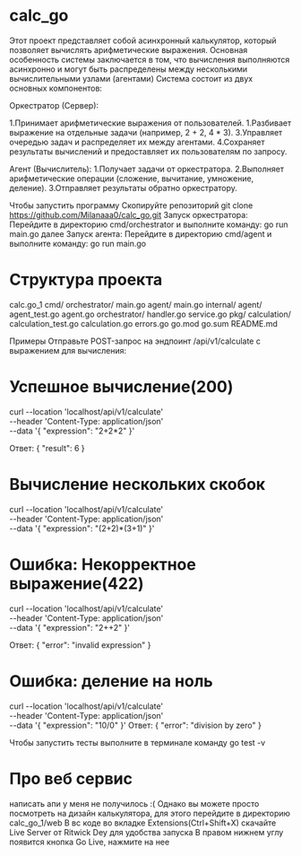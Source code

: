 # calc_go

Этот проект представляет собой асинхронный калькулятор, который позволяет вычислять арифметические выражения. Основная особенность системы заключается в том, что вычисления выполняются асинхронно и могут быть распределены между несколькими вычислительными узлами (агентами)
Система состоит из двух основных компонентов:

Оркестратор (Сервер):

1.Принимает арифметические выражения от пользователей.
1.Разбивает выражение на отдельные задачи (например, 2 + 2, 4 * 3).
3.Управляет очередью задач и распределяет их между агентами.
4.Сохраняет результаты вычислений и предоставляет их пользователям по запросу.

Агент (Вычислитель):
1.Получает задачи от оркестратора.
2.Выполняет арифметические операции (сложение, вычитание, умножение, деление).
3.Отправляет результаты обратно оркестратору.

Чтобы запустить программу 
Скопируйте репозиторий git clone https://github.com/Milanaaa0/calc_go.git
Запуск оркестратора:
Перейдите в директорию cmd/orchestrator и выполните команду:
go run main.go
далее 
Запуск агента:
Перейдите в директорию cmd/agent и выполните команду:
go run main.go

# Структура проекта
calc.go_1
  cmd/
    orchestrator/
      main.go
    agent/
      main.go
  internal/
    agent/
      agent_test.go
      agent.go
    orchestrator/
      handler.go
      service.go
  pkg/
    calculation/
      calculation_test.go
      calculation.go
      errors.go
  go.mod
  go.sum
  README.md

Примеры 
Отправьте POST-запрос на эндпоинт /api/v1/calculate с выражением для вычисления:

# Успешное вычисление(200)
curl --location 'localhost/api/v1/calculate' \
--header 'Content-Type: application/json' \
--data '{
  "expression": "2+2*2"
}'


Ответ:
{
  "result": 6
}

# Вычисление нескольких скобок
curl --location 'localhost/api/v1/calculate' \
--header 'Content-Type: application/json' \
--data '{
  "expression": "(2+2)*(3+1)"
}'

# Ошибка: Некорректное выражение(422)

curl --location 'localhost/api/v1/calculate' \
--header 'Content-Type: application/json' \
--data '{
  "expression": "2++2"
}'


Ответ:
{
  "error": "invalid expression"
}

# Ошибка: деление на ноль

curl --location 'localhost/api/v1/calculate' \
--header 'Content-Type: application/json' \
--data '{
  "expression": "10/0"
}'
Ответ:
{
  "error": "division by zero"
}

Чтобы запустить тесты выполните в терминале команду
go test -v
# Про веб сервис
написать апи у меня не получилось :(
Однако вы можете просто посмотреть на дизайн калькулятора, для этого перейдите в директорию calc_go_1/web
В вс коде во вкладке Extensions(Ctrl+Shift+X) скачайте Live Server от Ritwick Dey для удобства запуска
В правом нижнем углу появится кнопка Go Live, нажмите на нее

